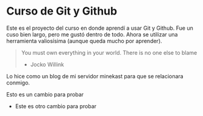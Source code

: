 # Curso de Git y Github
Este es el proyecto del curso en donde aprendí a usar Git y Github.
Fue un cuso bien largo, pero me gustó dentro de todo. Ahora se utilizar una herramienta valiosísima (aunque queda mucho por aprender).

> You must own everything in your world. There is no one else to blame
> - Jocko Willink

Lo hice como un blog de mi servidor minekast para que se relacionara conmigo.

Esto es un cambio para probar
* Este es otro cambio para probar
